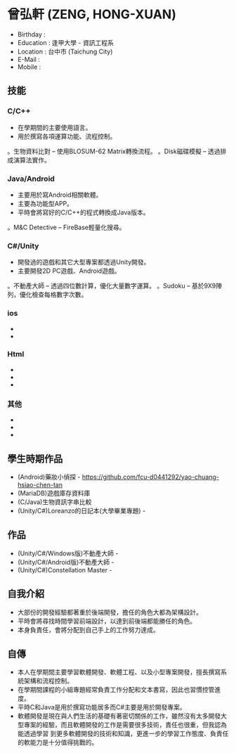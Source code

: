 # 曾弘軒 (ZENG, HONG-XUAN)

* Birthday : 
* Education : 逢甲大學 - 資訊工程系
* Location : 台中市 (Taichung City)
* E-Mail : 
* Mobile : 

## 技能

### C/C++ 

* 在學期間的主要使用語言。
* 用於撰寫各項運算功能、流程控制。
 
。生物資料比對 – 使用BLOSUM-62 Matrix轉換流程。
。Disk磁碟模擬 – 透過排成演算法實作。

### Java/Android

* 主要用於寫Android相關軟體。
* 主要為功能型APP。
* 平時會將寫好的C/C++的程式轉換成Java版本。

。M&C Detective – FireBase輕量化搜尋。

### C#/Unity

* 開發過的遊戲和其它大型專案都透過Unity開發。
* 主要開發2D PC遊戲、Android遊戲。

。不動產大師 –  透過四位數計算，優化大量數字運算。
。Sudoku –  基於9X9陣列，優化檢查每格數字次數。

### ios
* 
* 
### Html

* 
* 
*  

### 其他

* 
*  
* 

## 學生時期作品

* (Android)藥妝小偵探 - https://github.com/fcu-d0441292/yao-chuang-hsiao-chen-tan
* (MariaDB)遊戲庫存資料庫
* (C/Java)生物資訊字串比較 
* (Unity/C#)Loreanzo的日記本(大學畢業專題) - 

## 作品

* (Unity/C#/Windows版)不動產大師 -
* (Unity/C#/Android版)不動產大師 -
* (Unity/C#)Constellation Master -  

## 自我介紹

* 大部份的開發經驗都著重於後端開發，擔任的角色大都為架構設計。
* 平時會將尋找時間學習前端設計，以達到前後端都能勝任的角色。
* 本身負責任，會將分配到自己手上的工作努力達成。

## 自傳

* 本人在學期間主要學習軟體開發、軟體工程、以及小型專案開發，擅長撰寫系統架構和流程控制。
* 在學期間課程的小組專題經常負責工作分配和文本書寫，因此也習慣控管進度。
* 平時C和Java是用於撰寫功能居多而C#主要是用於開發專案。
* 軟體開發是現在與人們生活的基礎有著密切關係的工作，雖然沒有太多開發大型專案的經驗，而且軟體開發的工作是需要很多技術，責任也很重，但我認為能透過學習   到更多軟體開發的技術和知識，更進一步的學習工作態度、負責任的軟能力是十分值得挑戰的。

